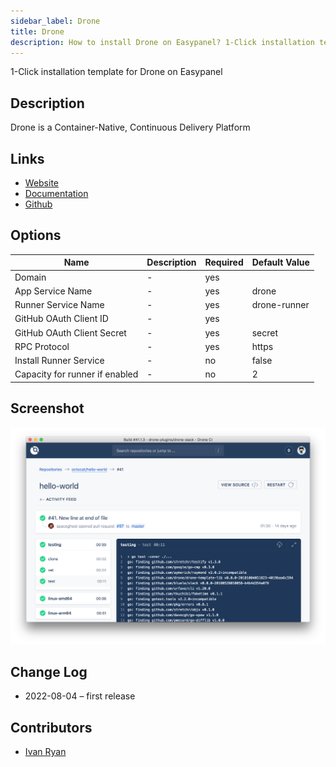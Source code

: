 ```yaml
---
sidebar_label: Drone
title: Drone
description: How to install Drone on Easypanel? 1-Click installation template for Drone on Easypanel
---
```


<!-- generated -->

1-Click installation template for Drone on Easypanel

## Description

Drone is a Container-Native, Continuous Delivery Platform

## Links

- [Website](https://drone.io/)
- [Documentation](https://github.com/harness/drone#setup-documentation)
- [Github](https://github.com/harness/drone)

## Options

Name | Description | Required | Default Value
-|-|-|-
Domain | - | yes | 
App Service Name | - | yes | drone
Runner Service Name | - | yes | drone-runner
GitHub OAuth Client ID | - | yes | 
GitHub OAuth Client Secret | - | yes | secret
RPC Protocol | - | yes | https
Install Runner Service | - | no | false
Capacity for runner if enabled | - | no | 2

## Screenshot

![Drone Screenshot](./screenshot.png)

## Change Log

- 2022-08-04 – first release

## Contributors

- [Ivan Ryan](https://github.com/ivanonpc-22)
